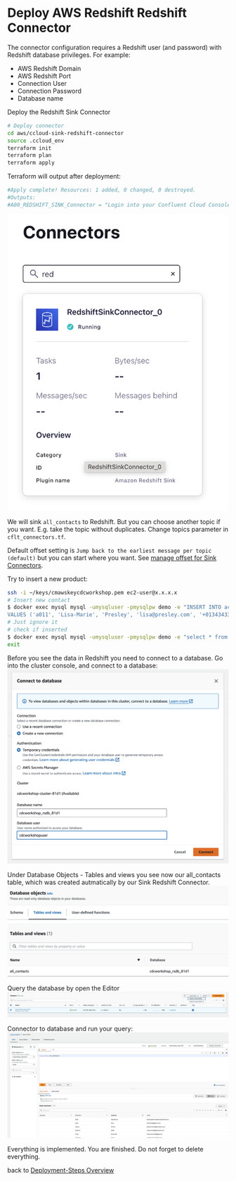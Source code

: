 # Deploy AWS Redshift Redshift Connector

The connector configuration requires a Redshift user (and password) with Redshift database privileges. For example:
* AWS Redshift Domain
* AWS Redshift Port
* Connection User
* Connection Password
* Database name

Deploy the Redshift Sink Connector

```bash
# Deploy connector
cd aws/ccloud-sink-redshift-connector
source .ccloud_env
terraform init
terraform plan
terraform apply
```

Terraform will output after deployment:

```bash
#Apply complete! Resources: 1 added, 0 changed, 0 destroyed.
#Outputs:
#A00_REDSHIFT_SINK_Connector = "Login into your Confluent Cloud Console and check in your cluster if Redshift Sink Connector is running"
```

![Redshift Sink connector is running](img/redshiftconnector.png)

We will sink `all_contacts` to Redshift. But you can choose another topic if you want. E.g. take the topic without duplicates. Change topics parameter in `cflt_connectors.tf`.

Default offset setting is `Jump back to the earliest message per topic (default)` but you can start where you want. See [manage offset for Sink Connectors](https://docs.confluent.io/cloud/current/connectors/offsets.html?ajs_aid=5ed44563-a71c-44cb-86d1-9ea6632b3d06&ajs_uid=55951#custom-offsets-sink-proc).

Try to insert a new product:
```bash
ssh -i ~/keys/cmawskeycdcworkshop.pem ec2-user@x.x.x.x
# Insert new contact
$ docker exec mysql mysql -umysqluser -pmysqlpw demo -e "INSERT INTO accounts (account_id, first_name, last_name, email, phone, address, country)
VALUES ('a011', 'Lisa-Marie', 'Presley', 'lisa@presley.com', '+01343433', 'New York', 'USA');"
# Just ignore it
# check if inserted
$ docker exec mysql mysql -umysqluser -pmysqlpw demo -e "select * from accounts;"
exit
```

Before you see the data in Redshift you need to connect to a database. Go into the cluster console, and connect to a database:
![connect to database](img/connect2redshift.png)

Under Database Objects - Tables and views you see now our all_contacts table, which was created autmatically by our Sink Redshift Connector.
![table all_contacts](img/all_contacts_redshift.png)

Query the database by open the Editor
![query editor](img/open_query_editor.png)

Connector to database and run your query:
![run query](img/run_query_editor.png)

Everything is implemented. You are finished. Do not forget to delete everything.

back to [Deployment-Steps Overview](../README.MD)
